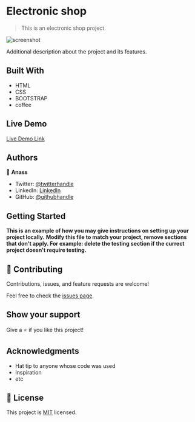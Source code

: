 # Electronic shop

> This is an electronic shop project.

![screenshot]()

Additional description about the project and its features.

## Built With

- HTML
- CSS
- BOOTSTRAP
- coffee

## Live Demo

[Live Demo Link](https://livedemo.com)

## Authors

👤 **Anass**

- Twitter: [@twitterhandle](https://twitter.com/AnassTantane)
- LinkedIn: [LinkedIn](https://www.linkedin.com/in/anass-tantane-706172194/)
- GitHub: [@githubhandle](https://github.com/rockerbell)

## Getting Started

**This is an example of how you may give instructions on setting up your project locally.**
**Modify this file to match your project, remove sections that don't apply. For example: delete the testing section if the currect project doesn't require testing.**


## 🤝 Contributing

Contributions, issues, and feature requests are welcome!

Feel free to check the [issues page](issues/).

## Show your support

Give a ⭐️ if you like this project!

## Acknowledgments

- Hat tip to anyone whose code was used
- Inspiration
- etc

## 📝 License

This project is [MIT](lic.url) licensed.